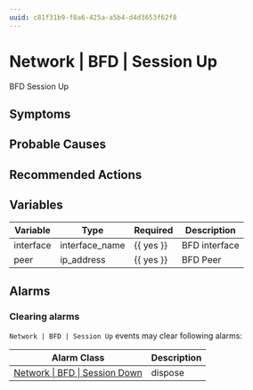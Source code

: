 ```yaml
---
uuid: c81f31b9-f8a6-425a-a5b4-d4d3653f62f8
---
```

# Network | BFD | Session Up

BFD Session Up

## Symptoms

## Probable Causes

## Recommended Actions

## Variables

| Variable  | Type           | Required  | Description   |
| --------- | -------------- | --------- | ------------- |
| interface | interface_name | {{ yes }} | BFD interface |
| peer      | ip_address     | {{ yes }} | BFD Peer      |

## Alarms

### Clearing alarms

`Network | BFD | Session Up` events may clear following alarms:

| Alarm Class                                                                                    | Description |
| ---------------------------------------------------------------------------------------------- | ----------- |
| [Network \| BFD \| Session Down](../../../alarm-classes-reference/network/bfd/session-down.md) | dispose     |
